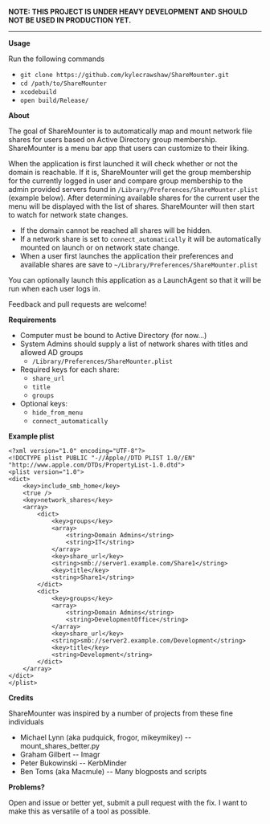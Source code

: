 **NOTE: THIS PROJECT IS UNDER HEAVY DEVELOPMENT AND SHOULD NOT BE USED IN PRODUCTION YET.**

***

****Usage****

Run the following commands
- `git clone https://github.com/kylecrawshaw/ShareMounter.git`
- `cd /path/to/ShareMounter`
- `xcodebuild`
- `open build/Release/`



****About****

The goal of ShareMounter is to automatically map and mount network file shares for users based on Active Directory group membership. ShareMounter is a menu bar app that users can customize to their liking.

When the application is first launched it will check whether or not the domain is reachable. If it is, ShareMounter will get the group membership for the currently logged in user and compare group membership to the admin provided servers found in `/Library/Preferences/ShareMounter.plist` (example below). After determining available shares for the current user the menu will be displayed with the list of shares. ShareMounter will then start to watch for network state changes.

- If the domain cannot be reached all shares will be hidden.
- If a network share is set to `connect_automatically` it will be automatically mounted on launch or on network state change.
- When a user first launches the application their preferences and available shares are save to `~/Library/Preferences/ShareMounter.plist`

You can optionally launch this application as a LaunchAgent so that it will be run when each user logs in.


Feedback and pull requests are welcome!

****Requirements****
- Computer must be bound to Active Directory (for now...)
- System Admins should supply a list of network shares with titles and allowed AD groups
	-	`/Library/Preferences/ShareMounter.plist`
- Required keys for each share:
	- `share_url`
	- `title`
	- `groups`
- Optional keys:
	- `hide_from_menu`
	- `connect_automatically`

****Example plist****
```
<?xml version="1.0" encoding="UTF-8"?>
<!DOCTYPE plist PUBLIC "-//Apple//DTD PLIST 1.0//EN" "http://www.apple.com/DTDs/PropertyList-1.0.dtd">
<plist version="1.0">
<dict>
	<key>include_smb_home</key>
	<true />
	<key>network_shares</key>
	<array>
		<dict>
			<key>groups</key>
			<array>
				<string>Domain Admins</string>
				<string>IT</string>
			</array>
			<key>share_url</key>
			<string>smb://server1.example.com/Share1</string>
			<key>title</key>
			<string>Share1</string>
		</dict>
		<dict>
			<key>groups</key>
			<array>
				<string>Domain Admins</string>
				<string>DevelopmentOffice</string>
			</array>
			<key>share_url</key>
			<string>smb://server2.example.com/Development</string>
			<key>title</key>
			<string>Development</string>
		</dict>
	</array>
</dict>
</plist>
```

****Credits****

ShareMounter was inspired by a number of projects from these fine individuals
- Michael Lynn (aka pudquick, frogor, mikeymikey) -- mount_shares_better.py
- Graham Gilbert -- Imagr
- Peter Bukowinski -- KerbMinder
- Ben Toms (aka Macmule) -- Many blogposts and scripts

****Problems?****

Open and issue or better yet, submit a pull request with the fix. I want to make this as versatile of a tool as possible.
